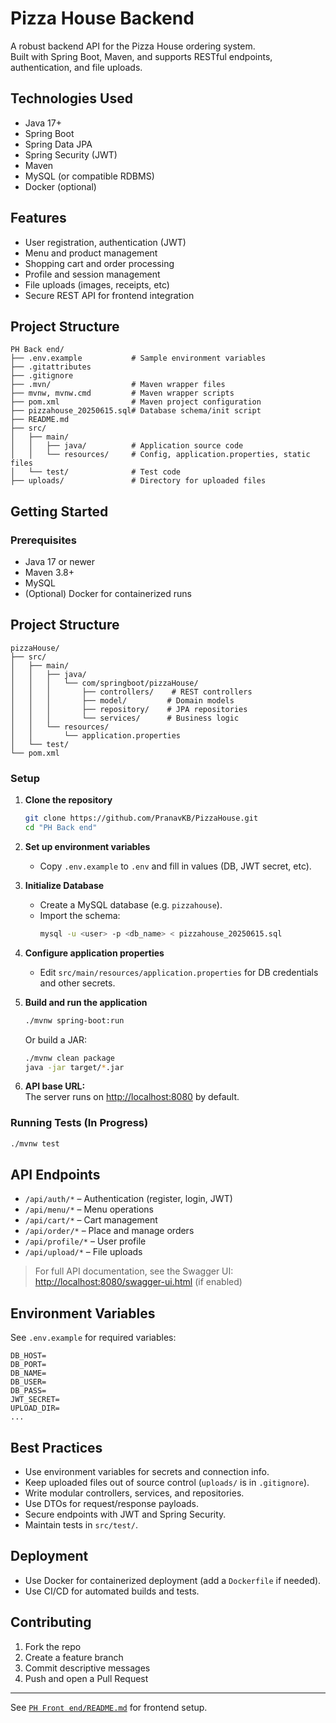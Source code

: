 # Pizza House Backend

A robust backend API for the Pizza House ordering system.  
Built with Spring Boot, Maven, and supports RESTful endpoints, authentication, and file uploads.

## Technologies Used

- Java 17+
- Spring Boot
- Spring Data JPA
- Spring Security (JWT)
- Maven
- MySQL (or compatible RDBMS)
- Docker (optional)

## Features

- User registration, authentication (JWT)
- Menu and product management
- Shopping cart and order processing
- Profile and session management
- File uploads (images, receipts, etc)
- Secure REST API for frontend integration

## Project Structure

```
PH Back end/
├── .env.example           # Sample environment variables
├── .gitattributes
├── .gitignore
├── .mvn/                  # Maven wrapper files
├── mvnw, mvnw.cmd         # Maven wrapper scripts
├── pom.xml                # Maven project configuration
├── pizzahouse_20250615.sql# Database schema/init script
├── README.md
├── src/
│   ├── main/
│   │   ├── java/          # Application source code
│   │   └── resources/     # Config, application.properties, static files
│   └── test/              # Test code
├── uploads/               # Directory for uploaded files
```

## Getting Started

### Prerequisites

- Java 17 or newer
- Maven 3.8+
- MySQL
- (Optional) Docker for containerized runs

## Project Structure

```
pizzaHouse/
├── src/
│   ├── main/
│   │   ├── java/
│   │   │   └── com/springboot/pizzaHouse/
│   │   │       ├── controllers/    # REST controllers
│   │   │       ├── model/         # Domain models
│   │   │       ├── repository/    # JPA repositories
│   │   │       └── services/      # Business logic
│   │   └── resources/
│   │       └── application.properties
│   └── test/
└── pom.xml
```


### Setup

1. **Clone the repository**
   ```bash
   git clone https://github.com/PranavKB/PizzaHouse.git
   cd "PH Back end"
   ```

2. **Set up environment variables**
   - Copy `.env.example` to `.env` and fill in values (DB, JWT secret, etc).

3. **Initialize Database**
   - Create a MySQL database (e.g. `pizzahouse`).
   - Import the schema:
     ```bash
     mysql -u <user> -p <db_name> < pizzahouse_20250615.sql
     ```

4. **Configure application properties**
   - Edit `src/main/resources/application.properties` for DB credentials and other secrets.

5. **Build and run the application**
   ```bash
   ./mvnw spring-boot:run
   ```

   Or build a JAR:
   ```bash
   ./mvnw clean package
   java -jar target/*.jar
   ```

6. **API base URL:**  
   The server runs on [http://localhost:8080](http://localhost:8080) by default.

### Running Tests (In Progress)

```bash
./mvnw test
```

## API Endpoints

- `/api/auth/*` – Authentication (register, login, JWT)
- `/api/menu/*` – Menu operations
- `/api/cart/*` – Cart management
- `/api/order/*` – Place and manage orders
- `/api/profile/*` – User profile
- `/api/upload/*` – File uploads

> For full API documentation, see the Swagger UI:  
> [http://localhost:8080/swagger-ui.html](http://localhost:8080/swagger-ui.html) (if enabled)

## Environment Variables

See `.env.example` for required variables:
```
DB_HOST=
DB_PORT=
DB_NAME=
DB_USER=
DB_PASS=
JWT_SECRET=
UPLOAD_DIR=
...
```

## Best Practices

- Use environment variables for secrets and connection info.
- Keep uploaded files out of source control (`uploads/` is in `.gitignore`).
- Write modular controllers, services, and repositories.
- Use DTOs for request/response payloads.
- Secure endpoints with JWT and Spring Security.
- Maintain tests in `src/test/`.

## Deployment

- Use Docker for containerized deployment (add a `Dockerfile` if needed).
- Use CI/CD for automated builds and tests.

## Contributing

1. Fork the repo
2. Create a feature branch
3. Commit descriptive messages
4. Push and open a Pull Request


---

See [`PH Front end/README.md`](../PH%20Front%20end/README.md) for frontend setup.